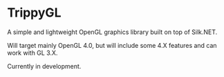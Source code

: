 # TrippyGL
A simple and lightweight OpenGL graphics library built on top of Silk.NET.

Will target mainly OpenGL 4.0, but will include some 4.X features and can work with GL 3.X.

Currently in development.
